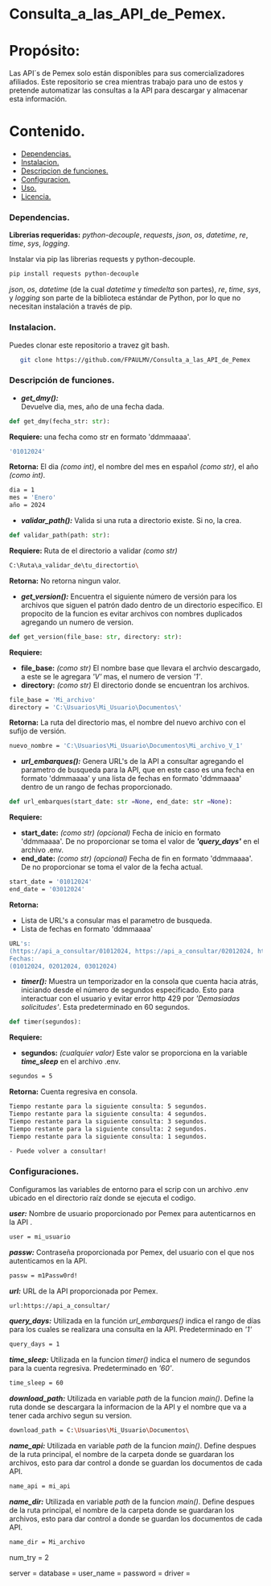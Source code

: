 # Consulta_a_las_API_de_Pemex.

# **Propósito:**  
   Las API´s de Pemex solo están disponibles para sus comercializadores afiliados. Este repositorio se crea mientras trabajo para uno de estos y pretende automatizar las consultas a la API para descargar y almacenar esta información.  

# **Contenido.**  
- [Dependencias.]()
- [Instalacion.]()
- [Descripcion de funciones.]()
- [Configuracion.]()
- [Uso.]()
- [Licencia.]()
   
### **Dependencias.**  

**Librerias requeridas:** *python-decouple*, *requests*, *json*, *os*, *datetime*, *re*, *time*, *sys*, *logging*.  

Instalar via pip las librerias requests y  python-decouple.  
```bash
pip install requests python-decouple
```
*json*, *os*, *datetime* (de la cual *datetime* y *timedelta* son partes), *re*, *time*, *sys*, y *logging* son parte de la biblioteca estándar de Python, por lo que no necesitan instalación a través de pip.  


### **Instalacion.**  

Puedes clonar este repositorio a travez  git bash. 
```bash
   git clone https://github.com/FPAULMV/Consulta_a_las_API_de_Pemex

```
### **Descripción de funciones.**  

- ***get_dmy():***  
Devuelve dia, mes, año de una fecha dada.
```python
def get_dmy(fecha_str: str):
```
**Requiere:** una fecha como str en formato 'ddmmaaaa'.  
```bash
'01012024'
```
**Retorna:** El dia *(como int)*, el nombre del mes en español *(como str)*, el año *(como int)*.
```bash
dia = 1
mes = 'Enero'
año = 2024
```

- ***validar_path():***
Valida si una ruta a directorio existe. Si no, la crea.
```python
def validar_path(path: str):
```
**Requiere:** Ruta de el directorio a validar *(como str)*
```bash
C:\Ruta\a_validar_de\tu_directortio\
```
**Retorna:** No retorna ningun valor.  

- ***get_version():***
Encuentra el siguiente número de versión para los archivos que siguen el patrón dado dentro de un directorio específico. El propocito de la funcion es evitar archivos con nombres duplicados agregando un numero de version. 
```python
def get_version(file_base: str, directory: str):
```  
**Requiere:** 
   - **file_base:** *(como str)*
     El nombre base que llevara el archvio descargado, a este se le agregara *'_V_'* mas, el numero de version *'1'*.
   - **directory:** *(como str)*
     El directorio donde se encuentran los archivos.
```bash
file_base = 'Mi_archivo'
directory = 'C:\Usuarios\Mi_Usuario\Documentos\'
```
**Retorna:** La ruta del directorio mas, el nombre del nuevo archivo con el sufijo de versión.  
```bash
nuevo_nombre = 'C:\Usuarios\Mi_Usuario\Documentos\Mi_archivo_V_1'
```

- ***url_embarques():***
Genera URL's de la API  a consultar agregando el parametro de busqueda para la API, que en este caso es una fecha en formato 'ddmmaaaa' y una lista de fechas en formato 'ddmmaaaa' dentro de un rango de fechas proporcionado.
```python
def url_embarques(start_date: str =None, end_date: str =None):
```  

**Requiere:**  
   - **start_date:** *(como str)* *(opcional)*
     Fecha de inicio en formato 'ddmmaaaa'. De no proporcionar se toma el valor de ***'query_days'*** en el archivo .env.
   - **end_date:** *(como str)* *(opcional)*
     Fecha de fin en formato 'ddmmaaaa'. De no proporcionar se toma el valor de la fecha actual.
```bash
start_date = '01012024'
end_date = '03012024'
```

**Retorna:**
   - Lista de URL's a consular mas el parametro de busqueda. 
   - Lista de fechas en formato 'ddmmaaaa'
```bash
URL's:
(https://api_a_consultar/01012024, https://api_a_consultar/02012024, https://api_a_consultar/03012024)
Fechas:
(01012024, 02012024, 03012024)
```

- ***timer():***
Muestra un temporizador en la consola que cuenta hacia atrás, iniciando desde el número de segundos especificado. Esto para interactuar con el usuario y evitar error http 429 por *'Demasiadas solicitudes'*. Esta predeterminado en 60 segundos. 
```python
def timer(segundos):
```
**Requiere:**
   - **segundos:** *(cualquier valor)*
     Este valor se proporciona en la variable ***time_sleep*** en el archivo .env.
```bash
segundos = 5
```
**Retorna:** Cuenta regresiva en consola. 
```bash
Tiempo restante para la siguiente consulta: 5 segundos.
Tiempo restante para la siguiente consulta: 4 segundos.
Tiempo restante para la siguiente consulta: 3 segundos.
Tiempo restante para la siguiente consulta: 2 segundos.
Tiempo restante para la siguiente consulta: 1 segundos.

- Puede volver a consultar!
```

### **Configuraciones.**  

Configuramos las variables de entorno para el scrip con un archivo .env ubicado en el directorio raíz donde se ejecuta el codigo. 

***user:*** Nombre de usuario proporcionado por Pemex para autenticarnos en la API .
```bash
user = mi_usuario
```
***passw:*** Contraseña proporcionada por Pemex, del usuario con el que nos autenticamos en la API.
```bash
passw = m1Passw0rd!
```
***url:*** URL de la API proporcionada por Pemex. 
```bash
url:https://api_a_consultar/
```
***query_days:*** Utilizada en la función *url_embarques()* indica el rango de días para los cuales se realizara una consulta en la API. Predeterminado en *'1'*
```bash
query_days = 1 
```
***time_sleep:*** Utilizada en la funcion *timer()* indica el numero de segundos para la cuenta regresiva. Predeterminado en *'60'*.
```bash
time_sleep = 60 
```
***download_path:*** Utilizada en variable *path* de la funcion *main()*. Define la ruta donde se descargara la informacion de la API y el nombre que va a tener cada archivo segun su version. 
```bash
download_path = C:\Usuarios\Mi_Usuario\Documentos\
```  
***name_api:*** Utilizada en variable *path* de la funcion *main()*. Define despues de la ruta principal, el nombre de la carpeta donde se guardaran los archivos, esto para dar control a donde se guardan los documentos de cada API. 
```bash
name_api = mi_api
```
***name_dir:*** Utilizada en variable *path* de la funcion *main()*. Define despues de la ruta principal, el nombre de la carpeta donde se guardaran los archivos, esto para dar control a donde se guardan los documentos de cada API. 
```bash
name_dir = Mi_archivo
```



num_try = 2

server = 
database = 
user_name = 
password = 
driver = 









